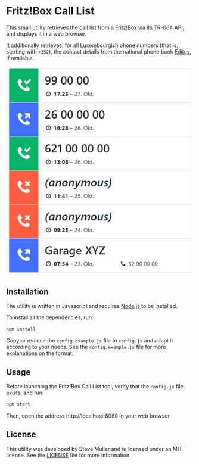 # Fritz!Box Call List

This small utility retrieves the call list from a [Fritz!Box](https://avm.de/produkte/fritzbox/) via its [TR-064 API](https://avm.de/service/schnittstellen/), and displays it in a web browser.

It additionally retrieves, for all Luxembourgish phone numbers (that is, starting with `+352`), the contact details from the national phone book [Editus](https://www.editus.lu/), if available.

![Screenshot](docs/screenshot.png)

## Installation

The utility is written in Javascript and requires [Node.js](https://nodejs.org/) to be installed.

To install all the dependencies, run:

```bash
npm install
```

Copy or rename the `config.example.js` file to `config.js` and adapt it according to your needs.
See the `config.example.js` file for more explanations on the format.

## Usage

Before launching the Fritz!Box Call List tool, verify that the `config.js` file exists, and run:

```bash
npm start
```

Then, open the address http://localhost:8080 in your web browser.

## License

This utility was developed by Steve Muller and is licensed under an MIT license.
See the [LICENSE](LICENSE.md) file for more information.
